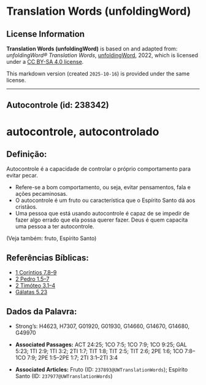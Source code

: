 # Translation Words (unfoldingWord)

## License Information

**Translation Words (unfoldingWord)** is based on and adapted from: _unfoldingWord® Translation Words_, [unfoldingWord](https://unfoldingword.org/utw), 2022, which is licensed under a [CC BY-SA 4.0 license](https://creativecommons.org/licenses/by-sa/4.0/legalcode.en).

This markdown version (created `2025-10-16`) is provided under the same license.



--------------------------------

## Autocontrole (id: 238342)

autocontrole, autocontrolado
============================

Definição:
----------

Autocontrole é a capacidade de controlar o próprio comportamento para evitar pecar.

* Refere\-se a bom comportamento, ou seja, evitar pensamentos, fala e ações pecaminosas.
* O autocontrole é um fruto ou característica que o Espírito Santo dá aos cristãos.
* Uma pessoa que está usando autocontrole é capaz de se impedir de fazer algo errado que ela possa querer fazer. Deus é quem capacita uma pessoa a ter autocontrole.

(Veja também: fruto, Espírito Santo)

Referências Bíblicas:
---------------------

* [1 Coríntios 7\.8–9](https://ref.ly/1Cor7:8-1Cor7:9)
* [2 Pedro 1\.5–7](https://ref.ly/2Pet1:5-2Pet1:7)
* [2 Timóteo 3\.1–4](https://ref.ly/2Tim3:1-2Tim3:4)
* [Gálatas 5\.23](https://ref.ly/Gal5:23)

Dados da Palavra:
-----------------

* Strong’s: H4623, H7307, G01920, G01930, G14660, G14670, G14680, G49970

* **Associated Passages:** ACT 24:25; 1CO 7:5; 1CO 7:9; 1CO 9:25; GAL 5:23; 1TI 2:9; 1TI 3:2; 2TI 1:7; TIT 1:8; TIT 2:5; TIT 2:6; 2PE 1:6; 1CO 7:8–1CO 7:9; 2PE 1:5–2PE 1:7; 2TI 3:1–2TI 3:4
* **Associated Articles:** Fruto (ID: `237893@UWTranslationWords`); Espírito Santo (ID: `237977@UWTranslationWords`)

